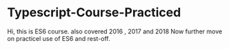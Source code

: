 # Typescript-Course-Practiced
Hi, this is ES6 course. also covered 2016 , 2017 and 2018
Now further move on practicel use of ES6 and rest-off.